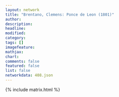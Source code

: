 ```yaml
---
layout: network
title: "Brentano, Clemens: Ponce de Leon (1801)"
author:
description:
headline:
modified:
category:
tags: []
imagefeature: 
mathjax: 
chart: 
comments: false
featured: false
list: false
networkdata: 408.json
---
```

{% include matrix.html %}
